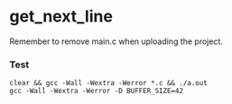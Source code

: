 # get_next_line

Remember to remove main.c when uploading the project.

### Test
```shell
clear && gcc -Wall -Wextra -Werror *.c && ./a.out
gcc -Wall -Wextra -Werror -D BUFFER_SIZE=42
```
